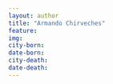 ```yaml
---
layout: author
title: "Armando Chirveches"
feature: 
img:
city-born: 
date-born: 
city-death: 
date-death:
---
```

